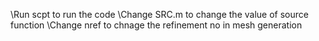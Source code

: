 \\Run scpt to run the code
\\Change SRC.m to change the value of source function 
\\Change nref to chnage the refinement no in mesh generation
